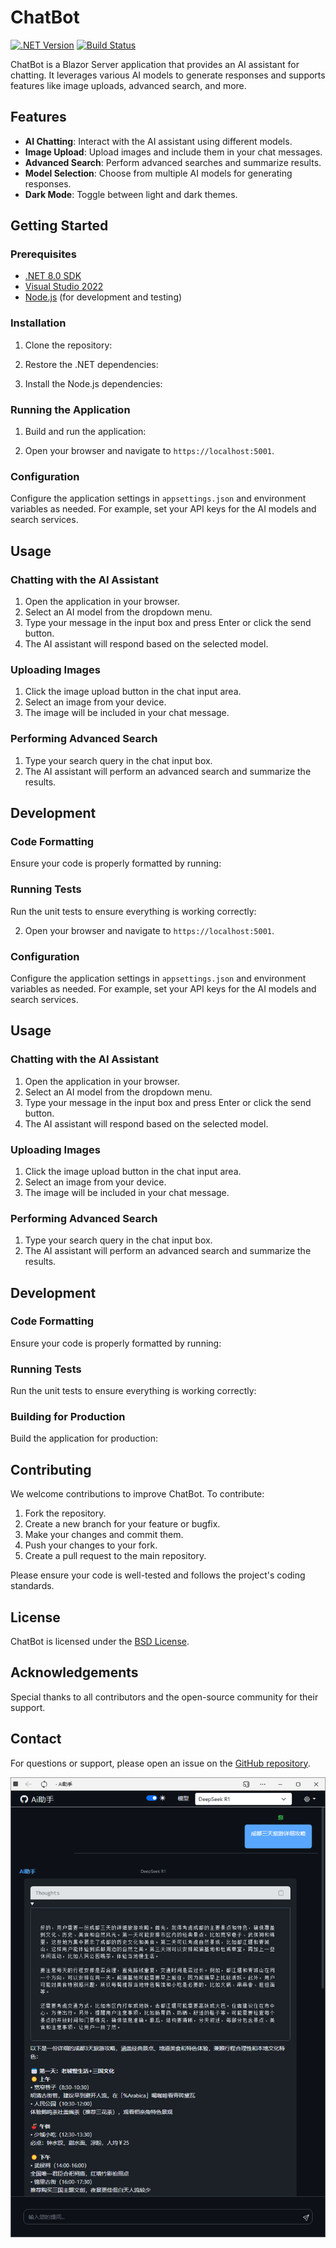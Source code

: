 # ChatBot

[![.NET Version](https://img.shields.io/badge/.NET-8.0-blue)](https://dotnet.microsoft.com/download/dotnet/8.0)
[![Build Status](https://github.com/yourusername/ChatBot/actions/workflows/dotnet.yml/badge.svg)](https://github.com/yourusername/ChatBot/actions)

ChatBot is a Blazor Server application that provides an AI assistant for chatting. It leverages various AI models to generate responses and supports features like image uploads, advanced search, and more.

## Features

- **AI Chatting**: Interact with the AI assistant using different models.
- **Image Upload**: Upload images and include them in your chat messages.
- **Advanced Search**: Perform advanced searches and summarize results.
- **Model Selection**: Choose from multiple AI models for generating responses.
- **Dark Mode**: Toggle between light and dark themes.

## Getting Started

### Prerequisites

- [.NET 8.0 SDK](https://dotnet.microsoft.com/download/dotnet/8.0)
- [Visual Studio 2022](https://visualstudio.microsoft.com/vs/)
- [Node.js](https://nodejs.org/) (for development and testing)

### Installation

1. Clone the repository:
    
2. Restore the .NET dependencies:

3. Install the Node.js dependencies:

### Running the Application

1. Build and run the application:
   
2. Open your browser and navigate to `https://localhost:5001`.

### Configuration

Configure the application settings in `appsettings.json` and environment variables as needed. For example, set your API keys for the AI models and search services.

## Usage

### Chatting with the AI Assistant

1. Open the application in your browser.
2. Select an AI model from the dropdown menu.
3. Type your message in the input box and press Enter or click the send button.
4. The AI assistant will respond based on the selected model.

### Uploading Images

1. Click the image upload button in the chat input area.
2. Select an image from your device.
3. The image will be included in your chat message.

### Performing Advanced Search

1. Type your search query in the chat input box.
2. The AI assistant will perform an advanced search and summarize the results.

## Development

### Code Formatting

Ensure your code is properly formatted by running:

### Running Tests

Run the unit tests to ensure everything is working correctly:

2. Open your browser and navigate to `https://localhost:5001`.

### Configuration

Configure the application settings in `appsettings.json` and environment variables as needed. For example, set your API keys for the AI models and search services.

## Usage

### Chatting with the AI Assistant

1. Open the application in your browser.
2. Select an AI model from the dropdown menu.
3. Type your message in the input box and press Enter or click the send button.
4. The AI assistant will respond based on the selected model.

### Uploading Images

1. Click the image upload button in the chat input area.
2. Select an image from your device.
3. The image will be included in your chat message.

### Performing Advanced Search

1. Type your search query in the chat input box.
2. The AI assistant will perform an advanced search and summarize the results.

## Development

### Code Formatting

Ensure your code is properly formatted by running:

### Running Tests

Run the unit tests to ensure everything is working correctly:

### Building for Production

Build the application for production:

## Contributing

We welcome contributions to improve ChatBot. To contribute:

1. Fork the repository.
2. Create a new branch for your feature or bugfix.
3. Make your changes and commit them.
4. Push your changes to your fork.
5. Create a pull request to the main repository.

Please ensure your code is well-tested and follows the project's coding standards.

## License

ChatBot is licensed under the [BSD License](LICENSE).

## Acknowledgements

Special thanks to all contributors and the open-source community for their support.

## Contact

For questions or support, please open an issue on the [GitHub repository](https://github.com/yourusername/ChatBot/issues).



![File](file.png)